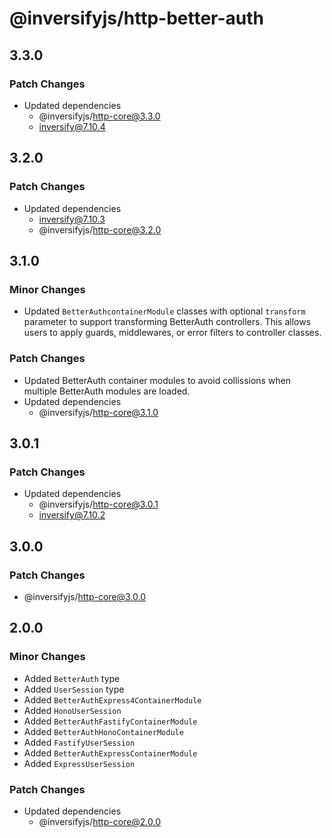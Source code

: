 # @inversifyjs/http-better-auth

## 3.3.0

### Patch Changes

- Updated dependencies
  - @inversifyjs/http-core@3.3.0
  - inversify@7.10.4

## 3.2.0

### Patch Changes

- Updated dependencies
  - inversify@7.10.3
  - @inversifyjs/http-core@3.2.0

## 3.1.0

### Minor Changes

- Updated `BetterAuthcontainerModule` classes with optional `transform` parameter to support transforming BetterAuth controllers. This allows users to apply guards, middlewares, or error filters to controller classes.

### Patch Changes

- Updated BetterAuth container modules to avoid collissions when multiple BetterAuth modules are loaded.
- Updated dependencies
  - @inversifyjs/http-core@3.1.0

## 3.0.1

### Patch Changes

- Updated dependencies
  - @inversifyjs/http-core@3.0.1
  - inversify@7.10.2

## 3.0.0

### Patch Changes

- @inversifyjs/http-core@3.0.0

## 2.0.0

### Minor Changes

- Added `BetterAuth` type
- Added `UserSession` type
- Added `BetterAuthExpress4ContainerModule`
- Added `HonoUserSession`
- Added `BetterAuthFastifyContainerModule`
- Added `BetterAuthHonoContainerModule`
- Added `FastifyUserSession`
- Added `BetterAuthExpressContainerModule`
- Added `ExpressUserSession`

### Patch Changes

- Updated dependencies
  - @inversifyjs/http-core@2.0.0
